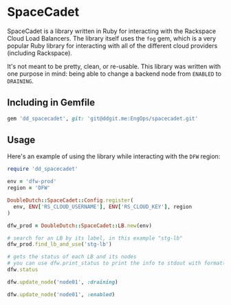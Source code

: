 # SpaceCadet
SpaceCadet is a library written in Ruby for interacting with the Rackspace Cloud Load Balancers.
The library itself uses the `fog` gem, which is a very popular Ruby library for interacting with
all of the different cloud providers (including Rackspace).

It's not meant to be pretty, clean, or re-usable. This library was written with one purpose in mind:
being able to change a backend node from `ENABLED` to `DRAINING`.

## Including in Gemfile

```Ruby
gem 'dd_spacecadet', git: 'git@ddgit.me:EngOps/spacecadet.git'
```

## Usage
Here's an example of using the library while interacting with the `DFW` region:

```Ruby
require 'dd_spacecadet'

env = 'dfw-prod'
region = 'DFW'

DoubleDutch::SpaceCadet::Config.register(
  env, ENV['RS_CLOUD_USERNAME'], ENV['RS_CLOUD_KEY'], region
)

dfw_prod = DoubleDutch::SpaceCadet::LB.new(env)

# search for an LB by its label, in this example "stg-lb"
dfw_prod.find_lb_and_use('stg-lb')

# gets the status of each LB and its nodes
# you can use dfw.print_status to print the info to stdout with formatting
dfw.status

dfw.update_node('node01', :draining)

dfw.update_node('node01', :enabled)
```
